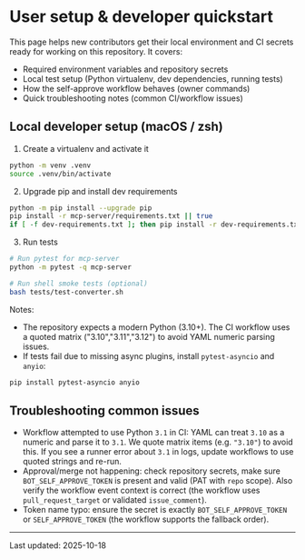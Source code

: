 # User setup & developer quickstart

This page helps new contributors get their local environment and CI secrets ready for working on this repository. It covers:

- Required environment variables and repository secrets
- Local test setup (Python virtualenv, dev dependencies, running tests)
- How the self-approve workflow behaves (owner commands)
- Quick troubleshooting notes (common CI/workflow issues)

## Local developer setup (macOS / zsh)

1. Create a virtualenv and activate it

```bash
python -m venv .venv
source .venv/bin/activate
```

2. Upgrade pip and install dev requirements

```bash
python -m pip install --upgrade pip
pip install -r mcp-server/requirements.txt || true
if [ -f dev-requirements.txt ]; then pip install -r dev-requirements.txt; fi
```

3. Run tests

```bash
# Run pytest for mcp-server
python -m pytest -q mcp-server

# Run shell smoke tests (optional)
bash tests/test-converter.sh
```

Notes:

- The repository expects a modern Python (3.10+). The CI workflow uses a quoted matrix ("3.10","3.11","3.12") to avoid YAML numeric parsing issues.
- If tests fail due to missing async plugins, install `pytest-asyncio` and `anyio`:

```bash
pip install pytest-asyncio anyio
```

## Troubleshooting common issues

- Workflow attempted to use Python `3.1` in CI: YAML can treat `3.10` as a numeric and parse it to `3.1`. We quote matrix items (e.g. `"3.10"`) to avoid this. If you see a runner error about `3.1` in logs, update workflows to use quoted strings and re-run.
- Approval/merge not happening: check repository secrets, make sure `BOT_SELF_APPROVE_TOKEN` is present and valid (PAT with `repo` scope). Also verify the workflow event context is correct (the workflow uses `pull_request_target` or validated `issue_comment`).
- Token name typo: ensure the secret is exactly `BOT_SELF_APPROVE_TOKEN` or `SELF_APPROVE_TOKEN` (the workflow supports the fallback order).

---
Last updated: 2025-10-18
